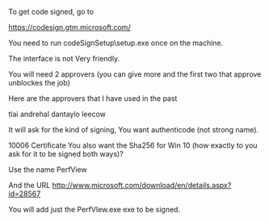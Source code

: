 
To get code signed, go to 

https://codesign.gtm.microsoft.com/

You need to run codeSignSetup\setup.exe once on the machine. 

The interface is not Very friendly.  

You will need 2 approvers (you can give more and the first two that approve unblockes the job)

Here are the approvers that I have used in the past

tlai
andrehal
dantaylo
leecow

It will ask for the kind of signing,   You want authenticode (not strong name).  


10006 Certificate
You also want the Sha256 for Win 10 (how exactly to you ask for it to be signed both ways)?


Use the name 	PerfView

And the URL 	http://www.microsoft.com/download/en/details.aspx?id=28567

You will add just the PerfVIew.exe exe to be signed.  
